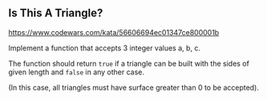 ## Is This A Triangle?

<https://www.codewars.com/kata/56606694ec01347ce800001b>

Implement a function that accepts 3 integer values a, b, c.

The function should return `true` if a triangle can be built with the sides of given length and `false` in any other case.

(In this case, all triangles must have surface greater than 0 to be accepted).

